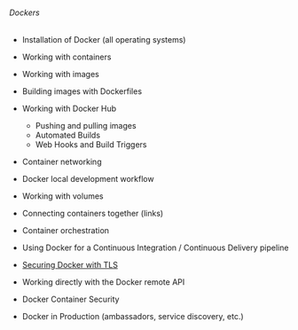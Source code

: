 ###### Dockers
* Installation of Docker (all operating systems)
* Working with containers
* Working with images
* Building images with Dockerfiles
* Working with Docker Hub

  -  Pushing and pulling images
  -  Automated Builds
  - Web Hooks and Build Triggers

* Container networking
* Docker local development workflow
* Working with volumes
* Connecting containers together (links)
* Container orchestration
* Using Docker for a Continuous Integration / Continuous Delivery pipeline
* [Securing Docker with TLS](https://docs.docker.com/articles/https/)
* Working directly with the Docker remote API
* Docker Container Security
* Docker in Production (ambassadors, service discovery,  etc.)
